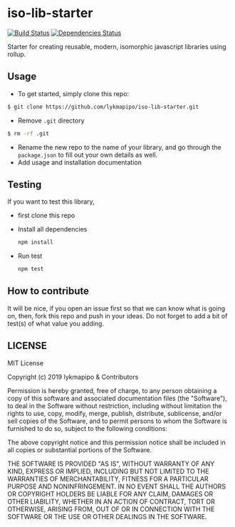 # iso-lib-starter

[![Build Status](https://travis-ci.org/lykmapipo/iso-lib-starter.svg?branch=develop)](https://travis-ci.org/lykmapipo/iso-lib-starter)
[![Dependencies Status](https://david-dm.org/lykmapipo/iso-lib-starter.svg?style=flat-square)](https://david-dm.org/lykmapipo/iso-lib-starter)

Starter for creating reusable, modern, isomorphic javascript libraries using rollup.

## Usage
- To get started, simply clone this repo:
```sh
$ git clone https://github.com/lykmapipo/iso-lib-starter.git
```
- Remove `.git` directory
```sh
$ rm -rf .git
```
- Rename the new repo to the name of your library, and go through the `package.json` to fill out your own details as well.
- Add usage and installation documentation

## Testing

If you want to test this library,

- first clone this repo
- Install all dependencies

  ```sh
  npm install
  ```

- Run test
  ```sh
  npm test
  ```

## How to contribute

It will be nice, if you open an issue first so that we can know what is going on, then, fork this repo and push in your ideas. Do not forget to add a bit of test(s) of what value you adding.

## LICENSE

MIT License

Copyright (c) 2019 lykmapipo & Contributors

Permission is hereby granted, free of charge, to any person obtaining a copy of this software and associated documentation files (the "Software"), to deal in the Software without restriction, including without limitation the rights to use, copy, modify, merge, publish, distribute, sublicense, and/or sell copies of the Software, and to permit persons to whom the Software is furnished to do so, subject to the following conditions:

The above copyright notice and this permission notice shall be included in all copies or substantial portions of the Software.

THE SOFTWARE IS PROVIDED "AS IS", WITHOUT WARRANTY OF ANY KIND, EXPRESS OR IMPLIED, INCLUDING BUT NOT LIMITED TO THE WARRANTIES OF MERCHANTABILITY, FITNESS FOR A PARTICULAR PURPOSE AND NONINFRINGEMENT. IN NO EVENT SHALL THE AUTHORS OR COPYRIGHT HOLDERS BE LIABLE FOR ANY CLAIM, DAMAGES OR OTHER LIABILITY, WHETHER IN AN ACTION OF CONTRACT, TORT OR OTHERWISE, ARISING FROM, OUT OF OR IN CONNECTION WITH THE SOFTWARE OR THE USE OR OTHER DEALINGS IN THE SOFTWARE.
